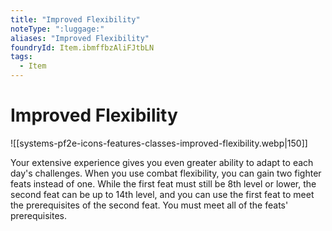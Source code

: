 ```yaml
---
title: "Improved Flexibility"
noteType: ":luggage:"
aliases: "Improved Flexibility"
foundryId: Item.ibmffbzAliFJtbLN
tags:
  - Item
---
```


# Improved Flexibility
![[systems-pf2e-icons-features-classes-improved-flexibility.webp|150]]

Your extensive experience gives you even greater ability to adapt to each day's challenges. When you use combat flexibility, you can gain two fighter feats instead of one. While the first feat must still be 8th level or lower, the second feat can be up to 14th level, and you can use the first feat to meet the prerequisites of the second feat. You must meet all of the feats' prerequisites.
